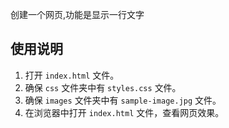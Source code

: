 创建一个网页,功能是显示一行文字

## 使用说明

1. 打开 `index.html` 文件。
2. 确保 `css` 文件夹中有 `styles.css` 文件。
3. 确保 `images` 文件夹中有 `sample-image.jpg` 文件。
4. 在浏览器中打开 `index.html` 文件，查看网页效果。

